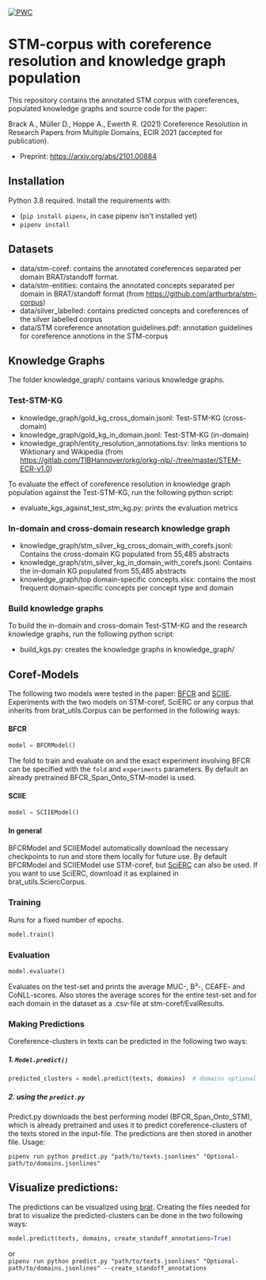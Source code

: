 [![PWC](https://img.shields.io/endpoint.svg?url=https://paperswithcode.com/badge/coreference-resolution-in-research-papers/coreference-resolution-on-stm-coref)](https://paperswithcode.com/sota/coreference-resolution-on-stm-coref?p=coreference-resolution-in-research-papers)


# STM-corpus with coreference resolution and knowledge graph population

This repository contains the annotated STM corpus with coreferences, populated knowledge graphs and source code for the paper:

Brack A., Müller D., Hoppe A., Ewerth R. (2021) Coreference Resolution in Research Papers from Multiple Domains, ECIR 2021 (accepted for publication). 
- Preprint: https://arxiv.org/abs/2101.00884

## Installation
Python 3.8 required.  Install the requirements with:
- (`pip install pipenv`, in case pipenv isn't installed yet)
- `pipenv install`

## Datasets

- data/stm-coref: contains the annotated coreferences separated per domain BRAT/standoff format.
- data/stm-entities: contains the annotated concepts separated per domain in BRAT/standoff format (from https://github.com/arthurbra/stm-corpus)
- data/silver_labelled: contains predicted concepts and coreferences of the silver labelled corpus
- data/STM coreference annotation guidelines.pdf: annotation guidelines for coreference annotions in the STM-corpus

## Knowledge Graphs
The folder knowledge_graph/ contains various knowledge graphs.

### Test-STM-KG
- knowledge_graph/gold_kg_cross_domain.jsonl: Test-STM-KG (cross-domain)
- knowledge_graph/gold_kg_in_domain.jsonl: Test-STM-KG (in-domain)
- knowledge_graph/entity_resolution_annotations.tsv: links mentions to Wiktionary and Wikipedia (from https://gitlab.com/TIBHannover/orkg/orkg-nlp/-/tree/master/STEM-ECR-v1.0)

To evaluate the effect of coreference resolution in knowledge graph population against the Test-STM-KG, run the following python script:
- evaluate_kgs_against_test_stm_kg.py: prints the evaluation metrics

### In-domain and cross-domain research knowledge graph 
- knowledge_graph/stm_silver_kg_cross_domain_with_corefs.jsonl: Contains the cross-domain KG populated from 55,485 abstracts
- knowledge_graph/stm_silver_kg_in_domain_with_corefs.jsonl: Contains the in-domain KG populated from 55,485 abstracts
- knowledge_graph/top domain-specific concepts.xlsx: contains the most frequent domain-specific concepts per concept type and domain

### Build knowledge graphs
To build the in-domain and cross-domain Test-STM-KG and the research knowledge graphs, run the following python script:
- build_kgs.py: creates the knowledge graphs in knowledge_graph/

## Coref-Models
The following two models were tested in the paper: [BFCR](https://github.com/mandarjoshi90/coref) 
and [SCIIE](https://github.com/YerevaNN/SciERC). Experiments with the two models on STM-coref, SciERC or any corpus 
that inherits from brat_utils.Corpus can be performed in the following ways:

#### BFCR
```python
model = BFCRModel()
```
The fold to train and evaluate on and the exact experiment involving BFCR can be specified with the
`fold` and `experiments` parameters. By default an already pretrained BFCR_Span_Onto_STM-model is used.

#### SCIIE
```python
model = SCIIEModel()
```

#### In general

BFCRModel and SCIIEModel automatically download the necessary checkpoints to run and store them locally for future use. 
By default BFCRModel and SCIIEModel use STM-coref, but [SciERC](http://nlp.cs.washington.edu/sciIE/) can also
be used. If you want to use SciERC, download it as explained in brat_utils.SciercCorpus.


### Training
Runs for a fixed number of epochs.
```python
model.train()
```
### Evaluation
```python
model.evaluate()
```
Evaluates on the test-set and prints the average MUC-, B³-, CEAFE- and CoNLL-scores. Also stores the average scores 
for the entire test-set and for each domain in the dataset as a .csv-file at stm-coref/EvalResults.

### Making Predictions
Coreference-clusters in texts can be predicted in the following two ways:
##### 1. ```Model.predict()```
```python
predicted_clusters = model.predict(texts, domains)  # domains optional
```
##### 2. using the ```predict.py```
Predict.py downloads the best performing model (BFCR_Span_Onto_STM), which is already pretrained and uses it to predict 
coreference-clusters of the texts stored in the input-file. The predictions are then stored in another file. Usage:

```pipenv run python predict.py "path/to/texts.jsonlines" "Optional-path/to/domains.jsonlines"```

## Visualize predictions:
The predictions can be visualized using [brat](https://brat.nlplab.org/). Creating the files needed for brat to visualize the predicted-clusters can be done in the two following ways:
```python
model.predict(texts, domains, create_standoff_annotations=True)
```
or \
```pipenv run python predict.py "path/to/texts.jsonlines" "Optional-path/to/domains.jsonlines" --create_standoff_annotations```
